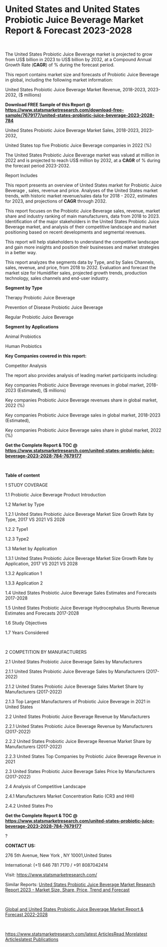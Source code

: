 <h1>United States and United States Probiotic Juice Beverage Market Report & Forecast 2023-2028</h1><br/><p>The United States Probiotic Juice Beverage market is projected to grow from US$ billion in 2023 to US$ billion by 2032, at a Compound Annual Growth Rate (<strong>CAGR</strong>) of % during the forecast period.</p>
 
 
 
 <p>This report contains market size and forecasts of Probiotic Juice Beverage in global, including the following market information:</p>
 
 
 
 <p>United States Probiotic Juice Beverage Market Revenue, 2018-2023, 2023-2032, ($ millions)</p>
 
 
 
 <p><strong>Download FREE Sample of this Report @ <a href="https://www.statsmarketresearch.com/download-free-sample/7679177/united-states-probiotic-juice-beverage-2023-2028-784">https://www.statsmarketresearch.com/download-free-sample/7679177/united-states-probiotic-juice-beverage-2023-2028-784</a></strong></p>
 
 
 
 <p>United States Probiotic Juice Beverage Market Sales, 2018-2023, 2023-2032,</p>
 
 
 
 <p>United States top five Probiotic Juice Beverage companies in 2022 (%)</p>
 
 
 
 <p>The United States Probiotic Juice Beverage market was valued at million in 2022 and is projected to reach US$ million by 2032, at a <strong>CAGR</strong> of % during the forecast period 2023-2032.</p>
 
 
 
 <p>Report Includes</p>
 
 
 
 <p>This report presents an overview of United States market for Probiotic Juice Beverage , sales, revenue and price. Analyses of the United States market trends, with historic market revenue/sales data for 2018 - 2022, estimates for 2023, and projections of <strong>CAGR</strong> through 2032.</p>
 
 
 
 <p>This report focuses on the Probiotic Juice Beverage sales, revenue, market share and industry ranking of main manufacturers, data from 2018 to 2023. Identification of the major stakeholders in the United States Probiotic Juice Beverage market, and analysis of their competitive landscape and market positioning based on recent developments and segmental revenues.</p>
 
 
 
 <p>This report will help stakeholders to understand the competitive landscape and gain more insights and position their businesses and market strategies in a better way.</p>
 
 
 
 <p>This report analyzes the segments data by Type, and by Sales Channels, sales, revenue, and price, from 2018 to 2032. Evaluation and forecast the market size for Humidifier sales, projected growth trends, production technology, sales channels and end-user industry.</p>
 
 
 
 <p><strong>Segment by Type</strong></p>
 
 
 
 <p>Therapy Probiotic Juice Beverage</p>
 
 
 
 <p>Prevention of Disease Probiotic Juice Beverage</p>
 
 
 
 <p>Regular Probiotic Juice Beverage</p>
 
 
 
 <p><strong>Segment <strong><strong>by Applications</strong></strong></strong></p>
 
 
 
 <p>Animal Probiotics</p>
 
 
 
 <p>Human Probiotics</p>
 
 
 
 <p><strong>Key Companies covered in this report:</strong></p>
 
 
 
 <p>Competitor Analysis</p>
 
 
 
 <p>The report also provides analysis of leading market participants including:</p>
 
 
 
 <p>Key companies Probiotic Juice Beverage revenues in global market, 2018-2023 (Estimated), ($ millions)</p>
 
 
 
 <p>Key companies Probiotic Juice Beverage revenues share in global market, 2022 (%)</p>
 
 
 
 <p>Key companies Probiotic Juice Beverage sales in global market, 2018-2023 (Estimated),</p>
 
 
 
 <p>Key companies Probiotic Juice Beverage sales share in global market, 2022 (%)</p>
 
 
 
 <div><b>Get the Complete Report & TOC @ <a href="https://www.statsmarketresearch.com/united-states-probiotic-juice-beverage-2023-2028-784-7679177">https://www.statsmarketresearch.com/united-states-probiotic-juice-beverage-2023-2028-784-7679177</a></b></div>
 
 
 
 <p><br />
 
 <b>Table of content</b></p>
 
 
 
 <p>1 STUDY COVERAGE<br />
 
 1.1 Probiotic Juice Beverage Product Introduction<br />
 
 1.2 Market by Type<br />
 
 1.2.1 United States Probiotic Juice Beverage Market Size Growth Rate by Type, 2017 VS 2021 VS 2028<br />
 
 1.2.2 Type1<br />
 
 1.2.3 Type2<br />
 
 1.3 Market by Application<br />
 
 1.3.1 United States Probiotic Juice Beverage Market Size Growth Rate by Application, 2017 VS 2021 VS 2028<br />
 
 1.3.2 Application 1<br />
 
 1.3.3 Application 2<br />
 
 1.4 United States Probiotic Juice Beverage Sales Estimates and Forecasts 2017-2028<br />
 
 1.5 United States Probiotic Juice Beverage Hydrocephalus Shunts Revenue Estimates and Forecasts 2017-2028<br />
 
 1.6 Study Objectives<br />
 
 1.7 Years Considered<br />
 
 <br />
 
 2 COMPETITION BY MANUFACTURERS<br />
 
 2.1 United States Probiotic Juice Beverage Sales by Manufacturers<br />
 
 2.1.1 United States Probiotic Juice Beverage Sales by Manufacturers (2017-2022)<br />
 
 2.1.2 United States Probiotic Juice Beverage Sales Market Share by Manufacturers (2017-2022)<br />
 
 2.1.3 Top Largest Manufacturers of Probiotic Juice Beverage in 2021 in United States<br />
 
 2.2 United States Probiotic Juice Beverage Revenue by Manufacturers<br />
 
 2.2.1 United States Probiotic Juice Beverage Revenue by Manufacturers (2017-2022)<br />
 
 2.2.2 United States Probiotic Juice Beverage Revenue Market Share by Manufacturers (2017-2022)<br />
 
 2.2.3 United States Top Companies by Probiotic Juice Beverage Revenue in 2021<br />
 
 2.3 United States Probiotic Juice Beverage Sales Price by Manufacturers (2017-2022)<br />
 
 2.4 Analysis of Competitive Landscape<br />
 
 2.4.1 Manufacturers Market Concentration Ratio (CR3 and HHI)<br />
 
 2.4.2 United States Pro</p>
 
 
 
 <div><b>Get the Complete Report & TOC @ <a href="https://www.statsmarketresearch.com/united-states-probiotic-juice-beverage-2023-2028-784-7679177">https://www.statsmarketresearch.com/united-states-probiotic-juice-beverage-2023-2028-784-7679177</a></b></div>
 
 
 
 <p>? </p>
 
 
 
 <p><b>CONTACT US:</b><br />
 
 276 5th Avenue, New York , NY 10001,United States<br />
 
 International: (+1) 646 781 7170 / +91 8087042414<br />
 
 Visit: <a href="https://www.statsmarketresearch.com/">https://www.statsmarketresearch.com/</a><br />
 
 Similar Reports: <a href="https://www.statsmarketresearch.com/united-states-probiotic-juice-beverage-2023-2028-784-7679177">United States Probiotic Juice Beverage Market Research Report 2023 - Market Size, Share, Price, Trend and Forecast</a><br />
 
 <br />
 
 <a href="https://www.statsmarketresearch.com/united-states-probiotic-juice-beverage-2023-2028-784-7679177">Global and United States Probiotic Juice Beverage Market Report & Forecast 2022-2028</a><br />
 
 <br />
 
 <a href="https://gyeongbokgung.com">https://www.statsmarketresearch.com/</a><a href="https://hallyeomaritime.com">latest Articles</a><a href="https://jingwansa.com">Read More</a><a href="https://nguoiviet.jp/">latest Articles</a><a href="https://www.intelmarketresearch.com/">latest Publications</a></p>